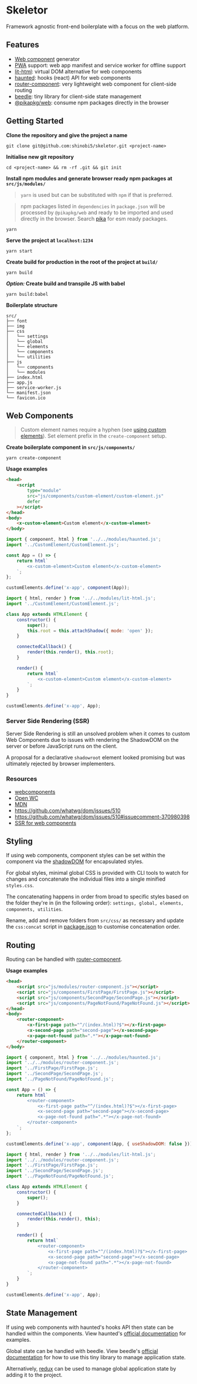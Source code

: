 # Skeletor

Framework agnostic front-end boilerplate with a focus on the web platform.

## Features

-   [Web component](https://developer.mozilla.org/en-US/docs/Web/Web_Components) generator
-   [PWA](https://developer.mozilla.org/en-US/docs/Web/Progressive_web_apps) support: web app manifest and service worker for offline support
-   [lit-html](https://github.com/polymer/lit-html): virtual DOM alternative for web components
-   [haunted](https://github.com/matthewp/haunted): hooks (react) API for web components
-   [router-component](https://github.com/mkay581/router-component): very lightweight web component for client-side routing
-   [beedle](https://github.com/andybelldesign/beedle): tiny library for client-side state management
-   [@pikapkg/web](https://github.com/pikapkg/web): consume npm packages directly in the browser

## Getting Started

**Clone the repository and give the project a name**

```
git clone git@github.com:shinobi5/skeletor.git <project-name>
```

**Initialise new git repository**

```
cd <project-name> && rm -rf .git && git init
```

**Install npm modules and generate browser ready npm packages at `src/js/modules/`**

> `yarn` is used but can be substituted with `npm` if that is preferred.

> npm packages listed in `dependencies` in `package.json` will be processed by `@pikapkg/web` and ready to be imported and used directly in the browser. Search [pika](https://www.pika.dev/) for esm ready packages.

```
yarn
```

**Serve the project at `localhost:1234`**

```
yarn start
```

**Create build for production in the root of the project at `build/`**

```
yarn build
```

**_Option:_ Create build and transpile JS with babel**

```
yarn build:babel
```

**Boilerplate structure**

```
src/
├── font
├── img
├── css
│   └── settings
│   └── global
│   └── elements
│   └── components
│   └── utilities
├── js
│   └── components
│   └── modules
├── index.html
├── app.js
├── service-worker.js
└── manifest.json
└── favicon.ico
```

## Web Components

> Custom element names require a hyphen (see [using custom elements](https://developer.mozilla.org/en-US/docs/Web/Web_Components/Using_custom_elements)). Set element prefix in the `create-component` setup.

**Create boilerplate component in `src/js/components/`**

```
yarn create-component
```

**Usage examples**

```html
<head>
    <script
        type="module"
        src="js/components/custom-element/custom-element.js"
        defer
    ></script>
</head>
<body>
    <x-custom-element>Custom element</x-custom-element>
</body>
```

```javascript
import { component, html } from '../../modules/haunted.js';
import '../CustomElement/CustomElement.js';

const App = () => {
    return html`
        <x-custom-element>Custom element</x-custom-element>
    `;
};

customElements.define('x-app', component(App));
```

```javascript
import { html, render } from '../../modules/lit-html.js';
import '../CustomElement/CustomElement.js';

class App extends HTMLElement {
    constructor() {
        super();
        this.root = this.attachShadow({ mode: 'open' });
    }

    connectedCallback() {
        render(this.render(), this.root);
    }

    render() {
        return html`
            <x-custom-element>Custom element</x-custom-element>
        `;
    }
}

customElements.define('x-app', App);
```

### Server Side Rendering (SSR)

Server Side Rendering is still an unsolved problem when it comes to custom Web Components due to issues with rendering the ShadowDOM on the server or before JavaScript runs on the client.

A proposal for a declarative `shadowroot` element looked promising but was ultimately rejected by browser implementers.

### Resources

-   [webcomponents](https://www.webcomponents.org)
-   [Open WC](https://open-wc.org/)
-   [MDN](https://developer.mozilla.org/en-US/docs/Web/Web_Components)
-   https://github.com/whatwg/dom/issues/510
-   https://github.com/whatwg/dom/issues/510#issuecomment-370980398
-   [SSR for web components](https://medium.com/@treshugart/%C3%A5server-side-rendering-web-components-e5df705f3f48)

## Styling

If using web components, component styles can be set within the component via the [shadowDOM](https://developer.mozilla.org/en-US/docs/Web/Web_Components/Using_shadow_DOM) for encapsulated styles.

For global styles, minimal global CSS is provided with CLI tools to watch for changes and concatenate the individual files into a single minified `styles.css`.

The concatenating happens in order from broad to specific styles based on the folder they're in (in the following order): `settings, global, elements, components, utilities`.

Rename, add and remove folders from `src/css/` as necessary and update the `css:concat` script in [package.json](https://github.com/shinobi5/skeletor/blob/master/package.json) to customise concatenation order.

## Routing

Routing can be handled with [router-component](https://github.com/mkay581/router-component).

**Usage examples**

```html
<head>
    <script src="js/modules/router-component.js"></script>
    <script src="js/components/FirstPage/FirstPage.js"></script>
    <script src="js/components/SecondPage/SecondPage.js"></script>
    <script src="js/components/PageNotFound/PageNotFound.js"></script>
</head>
<body>
    <router-component>
        <x-first-page path="^/(index.html)?$"></x-first-page>
        <x-second-page path="second-page"></x-second-page>
        <x-page-not-found path=".*"></x-page-not-found>
    </router-component>
</body>
```

```javascript
import { component, html } from '../../modules/haunted.js';
import '../../modules/router-component.js';
import '../FirstPage/FirstPage.js';
import '../SecondPage/SecondPage.js';
import '../PageNotFound/PageNotFound.js';

const App = () => {
    return html`
        <router-component>
            <x-first-page path="^/(index.html)?$"></x-first-page>
            <x-second-page path="second-page"></x-second-page>
            <x-page-not-found path=".*"></x-page-not-found>
        </router-component>
    `;
};

customElements.define('x-app', component(App, { useShadowDOM: false }));
```

```javascript
import { html, render } from '../../modules/lit-html.js';
import '../../modules/router-component.js';
import '../FirstPage/FirstPage.js';
import '../SecondPage/SecondPage.js';
import '../PageNotFound/PageNotFound.js';

class App extends HTMLElement {
    constructor() {
        super();
    }

    connectedCallback() {
        render(this.render(), this);
    }

    render() {
        return html`
            <router-component>
                <x-first-page path="^/(index.html)?$"></x-first-page>
                <x-second-page path="second-page"></x-second-page>
                <x-page-not-found path=".*"></x-page-not-found>
            </router-component>
        `;
    }
}

customElements.define('x-app', App);
```

## State Management

If using web components with haunted's hooks API then state can be handled within the components. View haunted's [official documentation](https://github.com/matthewp/haunted) for examples.

Global state can be handled with beedle. View beedle's [official documentation](https://beedle.hankchizljaw.io/) for how to use this tiny library to manage application state.

Alternatively, [redux](https://github.com/reduxjs/redux) can be used to manage global application state by adding it to the project.
